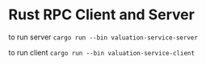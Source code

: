 # Rust RPC Client and Server

to run server ```cargo run --bin valuation-service-server```

to run client ```cargo run --bin valuation-service-client```